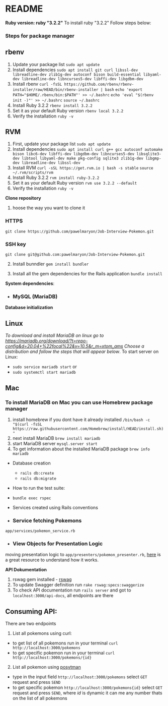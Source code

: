 # README


**Ruby version: ruby "3.2.2"**
To install ruby "3.2.2" Follow steps below:
### Steps for package manager
## rbenv
1. Update your package list
  `sudo apt update`
2. Install dependencies
  `sudo apt install git curl libssl-dev libreadline-dev zlib1g-dev autoconf bison build-essential libyaml-dev libreadline-dev libncurses5-dev libffi-dev libgdbm-dev`
3. Install rbenv
  `curl -fsSL https://github.com/rbenv/rbenv-installer/raw/HEAD/bin/rbenv-installer | bash`
  `echo 'export PATH="$HOME/.rbenv/bin:$PATH"' >> ~/.bashrc`
  `echo 'eval "$(rbenv init -)"' >> ~/.bashrc`
  `source ~/.bashrc`
4. Install Ruby 3.2.2
  `rbenv install 3.2.2`
5. Set it as your default Ruby version
  `rbenv local 3.2.2`
6. Verify the installation
  `ruby -v`
## RVM
1. First, update your package list
  `sudo apt update`
2. Install dependencies
  `sudo apt install curl g++ gcc autoconf automake bison libc6-dev libffi-dev libgdbm-dev libncurses5-dev libsqlite3-dev libtool libyaml-dev make pkg-config sqlite3 zlib1g-dev libgmp-dev libreadline-dev libssl-dev`
3. Install RVM
   `curl -sSL https://get.rvm.io | bash -s stable`
   `source ~/.rvm/scripts/rvm`
4. Install Ruby 3.2.2
  `rvm install ruby-3.2.2`
5. Set it as your default Ruby version
  `rvm use 3.2.2 --default`
6. Verify the installation
  `ruby -v`

**Clone repository**
1. hoose the way you want to clone it
### HTTPS
`git clone https://github.com/pawelmaryon/Job-Interview-Pokemon.git`

### SSH key
 `git clone git@github.com:pawelmaryon/Job-Interview-Pokemon.git`

2. Install bunndler
  `gem install bundler`

3. Install all the gem dependencies for the Rails application
  `bundle install`

**System dependencies**:
  - ### MySQL (MariaDB)  

**Database initialization**
## Linux
*To download and install MariaDB on linux go to https://mariadb.org/download/?t=repo-config&d=20.04+%22focal%22&v=10.5&r_m=xtom_ams
Choose a distribution
and follow the steps that will appear below*.
To start server on Linux:
 - `sudo service mariadb start`
or
 - `sudo systemctl start mariadb`
## Mac
### To install MariaDB on Mac you can use Homebrew package manager
1. install homebrew if you dont have it already installed
`/bin/bash -c "$(curl -fsSL https://raw.githubusercontent.com/Homebrew/install/HEAD/install.sh)"`
2. next install MariaDB
`brew install mariadb`
3. start MariaDB server
`mysql.server start`
4. To get information about the installed MariaDB package
`brew info mariadb`

* Database creation
  - `rails db:create`
  - `rails db:migrate`

* How to run the test suite:
 - `bundle exec rspec`

* Services created using Rails conventions
 - ### Service fetching Pokemons
  `app/services/pokemon_service.rb` 
 - ### View Objects for Presentation Logic
moving presentation logic to `app/presenters/pokemon_presenter.rb`, [here](https://www.rubyguides.com/2019/09/rails-patterns-presenter-service/) is a great resource to understand how it works.

**API Dokumentation**
1. rswag gem installed - [rswag](https://github.com/rswag/rswag)
2. To update Swagger definition run `rake rswag:specs:swaggerize`
3. To check API documentation run `rails server` and got to `localhost:3000/api-docs`, all endpoints are there
## Consuming API:
There are two endpoints
1. List all pokemons using curl:
 - to get list of all pokemons run in your terminal `curl http://localhost:3000/pokemons`
 - to get specific pokemon run in your terminal `curl http://localhost:3000/pokemons/{id}`
2. List all pokemon using [posytman](https://www.postman.com/)
 - type in the input field `http://localhost:3000/pokemons` select `GET` request and press `SEND`
 - to get specific pokemon `http://localhost:3000/pokemons{id}` select `GET` request and press `SEND`, where *id* is dynamic it can me any number thats on the list of all pokemons
